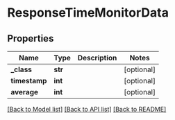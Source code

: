# ResponseTimeMonitorData


## Properties
Name | Type | Description | Notes
------------ | ------------- | ------------- | -------------
**_class** | **str** |  | [optional] 
**timestamp** | **int** |  | [optional] 
**average** | **int** |  | [optional] 

[[Back to Model list]](../README.md#documentation-for-models) [[Back to API list]](../README.md#documentation-for-api-endpoints) [[Back to README]](../README.md)


